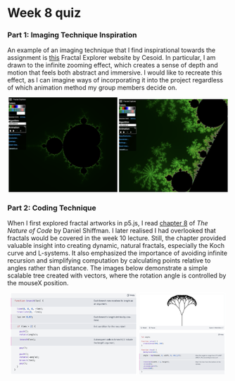 # Week 8 quiz
### **Part 1: Imaging Technique Inspiration**

An example of an imaging technique that I find inspirational towards the assignment is [this](https://www.cesoid.com/fractal) Fractal Explorer website by Cesoid. In particular, I am drawn to the infinite zooming effect, which creates a sense of depth and motion that feels both abstract and immersive. I would like to recreate this effect, as I can imagine ways of incorporating it into the project regardless of which animation method my group members decide on.

<p align="center">
  <img src="readmeImages/Fractal1.png" width="49%">
  <img src="readmeImages/Fractal3.png" width="49%">
</p>

### **Part 2: Coding Technique**
When I first explored fractal artworks in p5.js, I read [chapter 8](https://natureofcode.com/fractals/) of *The Nature of Code* by Daniel Shiffman. I later realised I had overlooked that fractals would be covered in the week 10 lecture. Still, the chapter provided valuable insight into creating dynamic, natural fractals, especially the Koch curve and L-systems. It also emphasized the importance of avoiding infinite recursion and simplifying computation by calculating points relative to angles rather than distance. The images below demonstrate a simple scalable tree created with vectors, where the rotation angle is controlled by the mouseX position.

<p align="center">
  <img src="readmeImages/Tree.png" width="57%">
  <img src="readmeImages/MouseTree.png" width="39%">
</p>